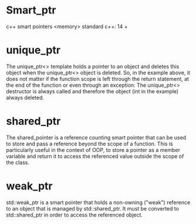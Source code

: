 # Smart_ptr
c++ smart pointers &lt;memory>
standard c++: 14 + 
# unique_ptr
The unique_ptr<> template holds a pointer to an object and deletes this object when the unique_ptr<> object is deleted. So, in the example above, it does not matter if the function scope is left through the return statement, at the end of the function or even through an exception: The unique_ptr<> destructor is always called and therefore the object (int in the example) always deleted.
# shared_ptr
The shared_pointer is a reference counting smart pointer that can be used to store and pass a reference beyond the scope of a function. This is particularly useful in the context of OOP, to store a pointer as a member variable and return it to access the referenced value outside the scope of the class.
# weak_ptr
std::weak_ptr is a smart pointer that holds a non-owning ("weak") reference to an object that is managed by std::shared_ptr. It must be converted to std::shared_ptr in order to access the referenced object.
